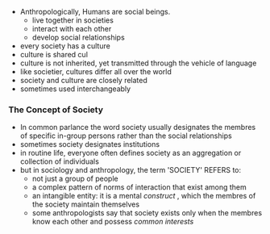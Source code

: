- Anthropologically, Humans are social beings.
	- live together in societies
	- interact with each other
	- develop social relationships
- every society has a culture
- culture is shared cul
- culture is not inherited, yet transmitted through the vehicle of language
- like societier, cultures differ all over the world
- society and culture are closely related 
- sometimes used interchangeably 
### The Concept of Society
- In common parlance the word society usually designates the membres of specific in-group persons rather than the social relationships
- sometimes society designates institutions
- in routine life, everyone often defines society as an aggregation or collection of individuals
- but in sociology and anthropology, the term 'SOCIETY' REFERS to:
	- not just a group of people 
	- a complex pattern of norms of interaction that exist among them 
	- an  intangible entity: it is a mental *construct* , which the membres of the society maintain themselves 
	- some anthropologists say that society exists only when the membres know each other and possess *common interests*
	